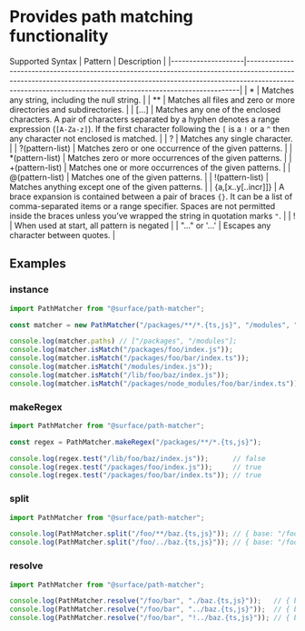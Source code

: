 # Provides path matching functionality

Supported Syntax
| Pattern            | Description                                                                                                                                                                                                                            |
|--------------------|----------------------------------------------------------------------------------------------------------------------------------------------------------------------------------------------------------------------------------------|
| *                  | Matches any string, including the null string.                                                                                                                                                                                         |
| **                 | Matches all files and zero or more directories and subdirectories.                                                                                                                                                                     |
| […]                | Matches any one of the enclosed characters. A pair of characters separated by a hyphen denotes a range expression (`[A-Za-z]`). If the first character following the `[` is a `!` or a `^` then any character not enclosed is matched. |
| ?                  | Matches any single character.                                                                                                                                                                                                          |
| ?(pattern-list)    | Matches zero or one occurrence of the given patterns.                                                                                                                                                                                  |
| *(pattern-list)    | Matches zero or more occurrences of the given patterns.                                                                                                                                                                                |
| +(pattern-list)    | Matches one or more occurrences of the given patterns.                                                                                                                                                                                 |
| @(pattern-list)    | Matches one of the given patterns.                                                                                                                                                                                                     |
| !(pattern-list)    | Matches anything except one of the given patterns.                                                                                                                                                                                     |
| {a,[x..y[..incr]]} | A brace expansion is contained between a pair of braces `{}`. It can be a list of comma-separated items or a range specifier. Spaces are not permitted inside the braces unless you’ve wrapped the string in quotation marks `"`.      |
| !                  | When used at start, all pattern is negated                                                                                                                                                                                             |
| "..." or '...'     | Escapes any character between quotes.                                                                                                                                                                                                  |

## Examples

### instance

```ts
import PathMatcher from "@surface/path-matcher";

const matcher = new PathMatcher("/packages/**/*.{ts,js}", "/modules", "!/packages/node_modules");

console.log(matcher.paths) // ["/packages", "/modules"];
console.log(matcher.isMatch("/packages/foo/index.js"));                  // true
console.log(matcher.isMatch("/packages/foo/bar/index.ts"));              // true
console.log(matcher.isMatch("/modules/index.js"));                       // true
console.log(matcher.isMatch("/lib/foo/baz/index.js"));                   // false
console.log(matcher.isMatch("/packages/node_modules/foo/bar/index.ts")); // false
```

### makeRegex

```ts
import PathMatcher from "@surface/path-matcher";

const regex = PathMatcher.makeRegex("/packages/**/*.{ts,js}");

console.log(regex.test("/lib/foo/baz/index.js"));      // false
console.log(regex.test("/packages/foo/index.js"));     // true
console.log(regex.test("/packages/foo/bar/index.ts")); // true
```

### split

```ts
import PathMatcher from "@surface/path-matcher";

console.log(PathMatcher.split("/foo/**/baz.{ts,js}")); // { base: "/foo",    pattern: "**/baz.{ts,js}" }
console.log(PathMatcher.split("/foo/../baz.{ts,js}")); // { base: "/foo/..", pattern: "baz.{ts,js}" }
```

### resolve

```ts
import PathMatcher from "@surface/path-matcher";

console.log(PathMatcher.resolve("/foo/bar", "./baz.{ts,js}"));   // { base: "/foo/bar", pattern: "baz.{ts,js}",  fullPattern: "/foo/bar/baz.{ts,js}" }
console.log(PathMatcher.resolve("/foo/bar", "../baz.{ts,js}"));  // { base: "/foo",     pattern: "baz.{ts,js}",  fullPattern: "/foo/baz.{ts,js}" }
console.log(PathMatcher.resolve("/foo/bar", "!../baz.{ts,js}")); // { base: "/foo",     pattern: "!baz.{ts,js}", fullPattern: "!/foo/baz.{ts,js}" }"
```

